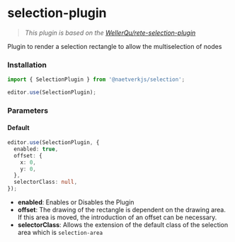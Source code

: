 # selection-plugin

> _This plugin is based on the [WellerQu/rete-selection-plugin](https://github.com/WellerQu/rete-selection-plugin)_

Plugin to render a selection rectangle to allow the multiselection of nodes

### Installation

```js
import { SelectionPlugin } from '@naetverkjs/selection';

editor.use(SelectionPlugin);
```

### Parameters

#### Default

```ts
editor.use(SelectionPlugin, {
  enabled: true,
  offset: {
    x: 0,
    y: 0,
  },
  selectorClass: null,
});
```

- **enabled**:
  Enables or Disables the Plugin
- **offset**:
  The drawing of the rectangle is dependent on the drawing area.
  If this area is moved, the introduction of an offset can be necessary.
- **selectorClass**:
  Allows the extension of the default class of the selection area which is `selection-area`
